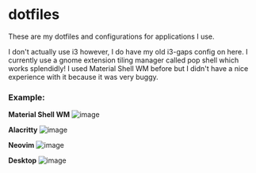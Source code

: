 # dotfiles
These are my dotfiles and configurations for applications I use.

I don't actually use i3 however, I do have my old i3-gaps config on here. I currently use a gnome extension tiling manager called pop shell which works splendidly! I used Material Shell WM before but I didn't have a nice experience with it because it was very buggy.

### Example:

**Material Shell WM**
![image](https://user-images.githubusercontent.com/47650058/163757166-14c41807-2f5b-4d22-92fa-af5fa5576ff6.png)

**Alacritty**
![image](https://user-images.githubusercontent.com/47650058/181084089-294c5aa3-6600-4818-9d00-de4626dd661b.png)

**Neovim**
![image](https://user-images.githubusercontent.com/47650058/181083933-e075ae6f-b952-4784-bcbb-418516894db3.png)

**Desktop**
![image](https://user-images.githubusercontent.com/47650058/163761699-33cd427a-a520-4fb9-b1bb-61b119f00ce3.png)
